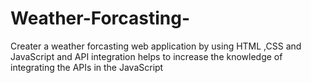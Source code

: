 # Weather-Forcasting-
Creater a weather forcasting web application by using HTML ,CSS and JavaScript and API integration
helps to increase the knowledge of integrating the APIs in the JavaScript
